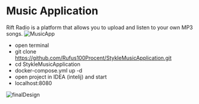 # Music Application
Rift Radio is a platform that allows you to upload and listen to your own MP3 songs.
![MusicApp](https://github.com/Rufus100Procent/MusicApplicationBetaTesting/assets/66412126/ddc3fdf3-2e52-4f01-8bcf-fc07ea97b6d3)

- open terminal
- git clone  https://github.com/Rufus100Procent/StykleMusicApplication.git
- cd StykleMusicApplication
- docker-compose.yml up -d
- open project in IDEA (intelij) and start
- localhost:8080

![finalDesign](https://github.com/Rufus100Procent/MusicApplicationBetaTesting/assets/66412126/8a5ea5dc-6916-424e-b183-e6cb199ca2aa)
